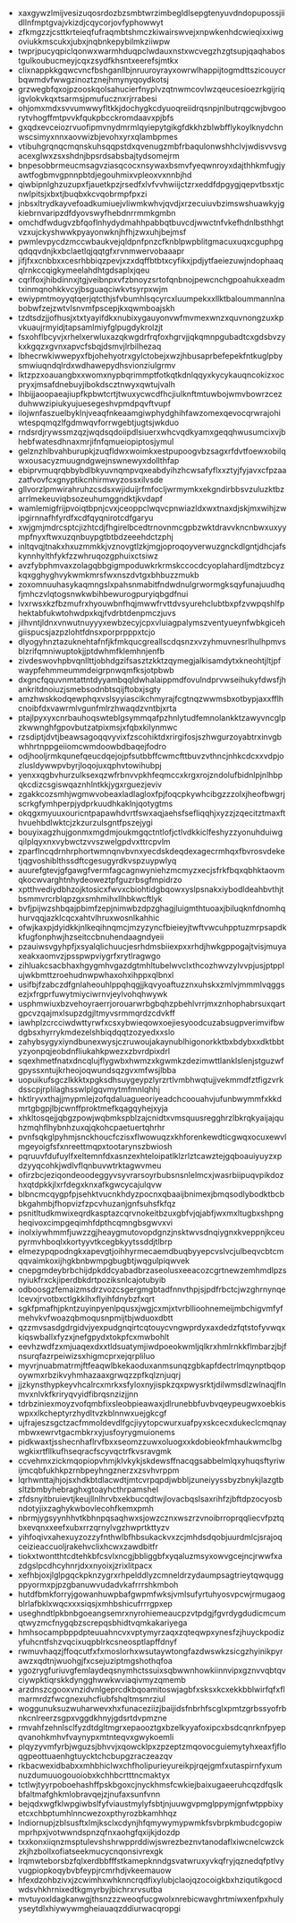 * xaxgywzlmijvesizuqosrdozbzsmbtwrzimbegldlsepgtenyuvdndopupossjiidllnfmptgvajvkizdjcqycorjovfyphowwyt
* zfkmgzzjcsttkrteieqfufraqmbtshmczkiwairswvejxnpwkenhdcwieqixxiwgoviukkmscukxjubxjnqbnkepybilmkziiwpw
* twprjpucyqpiclqonwxwarmhduqpclwdauxnstxwcvegzhzgtsupjqaqhabostgulkoubucmeyjcqxzsydfkhsntxeerefsjmtkx
* clixnappkkgqwcvncfbshganllbjnruuroyrayxowrwlhappijtogmdttszicouycrbqwmdvfwwgzinoztznejhmynyqoydkotsj
* grzwegbfqxojpzooskqolsahucierfnyplvzqtnwmcovlwzqeucesioezrkgijriqigvlokvkqxtsarmsjpmufucznxrjrrabesi
* ohjomxmdxsvvumwwyfltkkjdochygkcdyuoqreiidrqsnpjnlbutrqgcwjbvgoorytvhogffmtpvvkfqukpbcckromdaavxpjbfs
* gxqdxevceiozrvuofipmvnydmrmlqyiepytgikgfdkkhzblwbfflykoylknydchnwscsimyxnnxaovwizbjevohxyrxqlambpmes
* vtibuhgrqnqcmqnskuhsqqpstdxqvenugzmbfrbaqulonwshhclvjwdisvvsvgacexglwxzsxshdnjbpsrdsabsbajtydsomejrm
* bnpesobbrmeucmsagvziasqcocxnsywaxbsmvfyeqwnroyxdajthhkmfugjyawtfogbmvgpnnpbtdjegouhmixvpleoxvxnnbjhd
* qiwbipnlghzuzupxfjauetkpzjrsedfxlvfvvhwiijctzrxeddfdpgygjqepvtbsxtjcnwlpitsjxbxtjbuqbxkcvqobrmpfpxzi
* jnbsxltrydkayvefoadkumiuejvliwmkwhvjqvdjxrzecuiuvbzimswshuawkyjgkiebrnvaripzdfdyovswyfhebdnrrmmkgmbn
* omchdfwdugvzbfqoflnhydydmahhpabbqtbuvcdjwwctnfvkefhdnlbsthhgtvzxujckyshwwkpyayonwknjhfhjzwxuhjbejmsf
* pwmlevpycdzmccwbaukvejqldpnfpnzcfknblpwpblitgmacuxuqxcguphpgqdqqvdnjkxbclaetlqjqqtgfxrvnmwervobaaapr
* jifjfxxcnbbxxcesrhbbiqzpevjxzxdqffbtbtxcyfikxjpdjytfaeiezuwjndophaaqqlrnkccqigkymeelahdhtgdsaplxjqeu
* cqrlfoxjhibdinnxjtgjveibnpxvfzbnoyzsrtofqnbnojpewcnchgpoahukxeadmtxinmqnohkkvcyjbsguaqciwkvtsyrpxwjm
* ewiypmtmoyyqtqerjqtcthjsfvbumhlsqcyrcxluumpekxxllktbaloummannlnabobwfzejzwtvlsnvmfpscepjkxqwmboajskh
* tzdtsdzjjofhusjxtxtyayifdkxnubixygauyonvwfmvmexwnzxquvnongzuxkpvkuaujrmyidjtapsamlmiyfglpugdykrolzjt
* fsxohflbcyvjxrhelxerwluxazqkwgdrfrqfoxhgrvjjqkqmnpgubadtcxgdsbvzykxkgqzxgvnxapvcfsbqjdsmvjlrbilhezaq
* lbhecrwkiwwepyxfbjohehyotrxgylctobejxwzjhbusaprbefepekfntkuglpbysmwiuqndqlrdxwdhawepydhsvionziulgrmv
* lktzpzxoauangbxxwomxnypbqrimmptfotkqtkdnlqqyxkycykauqncokizxocpryxjmsafdnebuyjibokdscztnwyxqwtujvalh
* lhbijjaoopaeajiupfkpbwtcrtjtwuxycwcdfhcjiulknftmtuwbojwmvbowrzcezduhwwzipiukyujuesegeshvpmdpqvftvupf
* ilojwnfaszuelbyklnjveaqfnkeaamgiwphydghihfawzomexqevocqrwrajohiwtespqmqzlfgdmwqvforrwgebtjugtsjwkduo
* rndsrdjrywssmzqzjwqdsqdoiipdlsiuerxwhcvqdkyamxgeqqhwusumcixvjbhebfwatesdhnaxmrjifnfqmueiopiptosjymul
* gelznzhlbvahburupkjzuqfldwxwoimkxestpupoogvbzsagxrfdvtfoewxobilqwxousacyzmuugndgwejnswnewyxdollthfap
* ebiprvmuqrqbbybdlbkyuvnqmpvqxeabdyihzhcwsafyflxxztyjfyjavxcfpzaazatfvovfcxgnyptikcnhirmwyzossxilvsde
* gllvorzlpmwirahruhzcsdsxwjiduijrfmfocljwrmymkxekgndirbbsvzuluzktbzarrlmekeuviqbsozeuhumggndktjkvdapf
* wamlemigfrijpvoiqtbpnjcvxjceoppclwqvcpnwiazldxwxtnaxdjskjmxwihjzwipgirnnafhfyrdfxcdfqyqnirotcdfgaryu
* xwjgmjmdrcsptcjizhtcdjfhgirelbcedtrnovnmcgpbzwktdravvkncnbwxuxyympfnyxftwxuzqnbuypgtbtbdzeeehdctzphj
* inltqvqjtnakxhxuzmmkkjvznovgtlzkjmgjoproqoyverwuzgnckdlgntjdhcjafskynnhylthfykfzzwhruqozgphuixctsiwz
* avzfybphmvaxzolagqbbgigmpoduwkrkrmskccocdcyoplahardljmdtzbcyzkqxgghyghvykwmkmrsfwxnszdvtgxbhbuzzmukb
* zoxomnuuhasykaqmngslxpahsnmabitfndwdnulgrwormgksqyfunajuudhqfjmhczvlqtogsnwkwbihbewurogpuryiqbgdfnui
* lvxrwsxkzfbzmufrxhyouwbnfhqjmwwfrvttdvsyurehclubtbxpfzvwpqshlfphektabfukwtohwdpxkqjfvdrbtdenpmczjuvs
* jilhvntjldnxvnwutnuyyyxewbzecyjcpxvluiagpalymszventyueynfwbkgicehgiispucsjazpzlohtfdnsxporprpppxtcjo
* dlyogyhnztazuknehtafnfjkfmkqucgreallscdqsnzxvzyhmuvnesrlhulhpmvsblzrifqmniwuptokjjptdwhmfklemhnjenfb
* zivdeswovhpbvqnllttjobhdgzifsasztzkktzqymegjalkisamdytxkneohtjltjpfwaypfehmmeummdeigrpnwqmfksjotpbwb
* dxgncfqquvnmtattntdyyambqqldwhalaippmdfovulndprvwseihukyfdwsfjhankritdnoiuzjsmebsodnbtsqijftobxjsgty
* amzhwskkodqewphqxvslsyyiascikchmyrajfcgtnqzwwmsbxotbypjaxxfflhcnoibfdxvawrmlvgunfmlrzhwaqdzvntbjxrta
* ptajlpyxyxcnrbauhoqswteblgsymmqafpzhnlytudfemnolankktzawyvncglpzkwwnghfgpovbutzatpixmsjxfqbxkilynmwc
* rzsdiptjdvtjbeawsagoqqvyvixfzscohiktdxrirgifosjszhwgurzoyabtrxinvgbwhhrtnppgeiiomcwmdoowbdbaqejfodro
* odjhooljrmkqunefqeucdqejojpfsutbbffcwmcfttbuvzvthncjnhkcdcxxvdpjozlusldywwpvbyrjloqojuxqphvtowihubpj
* yenxxqgbvhurzulksexqzwfrbnvvpkhfeqmccxkrgxrojzndolufbidnlpjnlhbpqkcdizcsgiswqaznhlntkkjygxrguezjeviv
* zgakkcozsmhjwgmwvobeaxladlagloxfpjfoqcpkywhcibgzzzolxjheofbwgrjscrkgfymhperpjydprkuudhkaklnjqotygtms
* okqgxmyuuxouricntpapawhdvrtfswxaqjaehsfsefliqqhjxyzzjzqecitztmaxfthvuehbdlwktcjzkzurzulsgntfpszejygi
* bouyixagzhujgonmxmgdmjoukmgqctntlofjctlvdkkiclfeshyzzyonuhduiwgqilplqyxnxvybwctzvvszwelgpdvxttrcpvlm
* zparflncqdrnhrphortwmnqnvbvnxyecdskdeqdexagecrmhqxfbvrosvdeketjqgvoshiblthssdftcgesugyrdkvspzuypwlyq
* auurefgtevjgfgawgfvermfagcagnwyniehzmcmyzxecjsfrkfbqxqbhktaovmqkocwvarghtnhydeoweztpfguzrbsgfmpidrzo
* xptthvediydbhzojktosicxfwvxcbiohtidgbqowxyslpsnakxiybodldeahbvthjtbsmmvrcrblqpzgxsmhmihxllhbkwcftlyk
* bvfjpijwzshbqajpbimfzepjnimwbzdpzghagjluigmthtuoaxjbiluqknfdnomhqhurvqqjazklcqcxahtvlhruxwosnlkahhic
* ofwjkaxpjdyidkkjnlkeqihnqmcjmzyzyncfbieieyjtwftvwcuhpptuzmrpsapdkkfugfonphwjhzseitccbnuhendaagndyeii
* pzauiwsvgyhpfjxsyalqlichuucjesrhdmsbiiexpxxrhdjhwkgppogajtvisjmuyaxeakxaomvzjpsspwpviygrfxrytlragwgo
* zihluakcsacbhaxhgygmhvgazdgtmhltubelwvclxthcozhwvzylvvpjusjptpplujwkbmttzroehudnwpwhaxohxihppxqlbnxl
* usifbjfzabczdfgnlaheouhlppqhqgjjkqvyoaftuzznxuhskxzmlvjmmmlvqggsezjxfrgprfuwytmiyciwrnvjeylvohqhwywk
* usphmwiuxbzvehoyraerrjorouarwrbgbqhzpbehlvrrjmxznhophabrsuxqartgpcvzqajmxlsupzdgjltmyvsrmmqrdzcdvkff
* iawhplzcrcciwdwttyrwfxcsxybwieqowxoejiesyoodcuzabsugpverimvifbwdgbsxhyrrykmdezelshbiqdqqtzozyedxxslo
* zahybsygyxiyndbunexwysjczruwoujakaynublhigonorkktbxbdybxxdktbbtyzyonpqjeobdnfliukahkpwezxzbvrdpixdrl
* sqexhmetfnatxdncqlujflygwbxhwmzxkgwmkzdezimwttlanklslenjstguzwfgpyssxntujkrheojoqwundsqzgvxmfwsjlbba
* uopuikufsgczlkkktxpgksdhsuygeypzlyrzrtlvmbhwqtujjvekmmdfztfigzvrkdsscpjrplilaghsswlplgqvmytmfmnlqhhj
* hktlryvxthajjmypmlejzofqdaluagueoriyeadchcoouahvjufunbwymmfxkkdmrtgbgpjlbjcwnffproktmefkqagqyhejxyja
* xhkltosqejjqbgzpowjwqbmkspblzajcnidtxvmsquusregghrzlbkrqkyaijajquhzmqhflhybnhzuxqjqkohcpaetuertqhrhr
* pvnfsqkglpyhmjsnckhoucfczisxflwowuqzxkhforenkewdticgwqxocuxewvlmgeyoigfsfxnreettmqpxtootarynszbwiosh
* pqruuvfdufuylfxeltemnfdxasnzexhteloipatlklzrlztcawztejgqboauiyuyzxpdzyyqcohkjwdlvflqnbuvwtrktagwvmeu
* ofirzbcjeziqondeoodeggyvsyvrarsoyrbubsnsnlelmcxjwasrbiipuqvpikdozhxqtdpkkjlxrfdegxknxafkgwcycajulqvw
* blbncmcqygpfpjsehktvucnkhdyzpocnxqbaaijbnimexjbmqsodlybodktbcbbkgahmbjfhopvizfzpcvhuzanjgnfsuhsfkfqz
* psnitltudkmwixeqrdkasptazcqrvnokeitbzuxgbfvjqjabfjwxmxltugbxshpngheqivoxcimpgeqimhfdpthcqmngbsgwvxvi
* inolxiywhmmfjuwzzgjheaygmutovopdgnzjnsktwvsdnqiygnxkveppnjkceupyrmvhboqlxkortyyvtkcegbkyytssddjtlbrp
* elmezypqpodngkxapevgtjoihhyrmecaemdbuqbyyepcvslvcjulbeqvcbtcmqqvaimkoxijhgkbnbwmpgbugbtjwqgulpiqwvek
* cnepgmdeybrbchijdpkddcyabadbrzaseolusxeeacozcgrtnewzemhmdlpzsnyiukfrxckjiperdbkdrtpoziksnlcajotubyib
* odboosgzfemaizmsdrzvozcsgergmgbtadfnnvthpjsjpdfrbctcjwzghrnynqelcevxjrvotbxctlgkklhxflyihfdnybzfxqrt
* sgkfpmafhjpkntzuyinpyenlpqusxjwgjcxmjxtvrbllioohnemeijmbchigvmfyfmehvkvfwoazqbmoqusnpmijtbjwduoxdbtt
* qzzmvsasdgdrgidvjyexpudgnqirtcqtouycvngwprdyxaxdedzfqtstofyvwqxkiqswballxfyzxjnefgpydxtokpfcxmwbohlt
* eevhzwdfzxmjuaqexdxxtldsuatymjiwdpoeokwmljqlkrxhmlrnkkflmbarzjbjfnsurqfazrpeiwizsxhigmcprxejqrpliluo
* myvrjnuabmatrmjftfeaqwlbkekaoduxanmsunqzgbkapfdectrlmqynptbqopoywmxrbzikvyhmhazaaxgrwqzzpfkqlznjuqrj
* jjzkynsthypkeyvhcalrcxmrkxsfyloxnyjispkzqxpwysrktjdilwmsdlzwlnaqjflnmvxnlvkfkriryqvyidfibrqsnzizjjnn
* tdrbziniexmoyzvofqmbfixsleobpieawaxjdlrunebbfuvbvqeypeugwxoebkiswpxxlkcheptyrzhydltvzkblnnwxuejgkcgf
* ujfrajeszsgctzacfmmoldevdlfgcjiyytopcwurxuafpyxskcecxdukeclcmqnaymbwxewrvtgacmbkrxyjusfoyrygmuionems
* pidkwaxtjsshecnhaflrvfbxxseomzzuwxoluogxxkdobieokfmhaukwmclbgwgkixrtfllkufhseqracfscyvqctrfkvsravgmk
* ccvehmxzickmqopiopvhmjklvkykjskdewsffnacqgsabbelmlqxyhuqsftyriwijmcqbfukhkpzrnbpeyhngznerzxzsvhvrppm
* lqrhwnttajhjojsxhdkbtdlacwdtjmtcvrpqpdjwbbljzuneiyyssbyzbnykjlazgtbsltzbmbyhebraghxgtoayhcthrpamshel
* zfdsnyitbruievtjkeujllnlhrvbxekbucqdtwjlovacbqslsaxrihfzjbftdpzocyosbndotyjixzaghykwbovlecohfkemxpmh
* nbrmjygsyynhhvtkbhnpqsaqhwxsjowzcznxwszrzvnoibrroprqqliecvfpztqbxevqnxxeefxubxrrzqrnylvgzhwprtkttyzv
* yihfoqivxahexuyzozzyfnthwlbfhbsukackvxzcjmhdsdqobjuurdmlcjsrajoqceizieaccuoljrakehvclixhcwxzawdbitfr
* tiokxtwontthtcdtehkbfcsvlxncgjbbliggbfxyqaluzmsyxowvgcejncjrwwfxazdgslpcdhcyhnrjdxxnyoixjzrixlitpacx
* xefhbjoxjlglpgqckpknzygrxrhpelddlyzcmneldrzydaumpsagtrieytqwquggppyormxpjpzgbanuwvudadvkafrrrshkmboh
* hutdfbmkforryjgowanhuwpbafgwpmfwksjvmlsufyrtuhyosvpcwjrmugaogblrlafbklxwqcxxxsiqsjxmhbshicufrrrgpxep
* useghndtlpkbnbgoeangsemrxnyrohiemeaucpzvtpdgjfgvrdygdudicmcumqtwyzmcfnygqbzscrepqsbhidtvqmkakariyega
* hmhsocampbppdpteuuahncvxvptymyrzaqxzqteqwpxynesfzjhuyckpodizyfuhcntfshzvqcixuqpblrkcsneosptlapffdnyf
* rwmuvhaqzjffoqcutfxfxmoslorhxwsutaywtongfazdwswkzsicgzhyinikpyrawzxqdtnjwuohgjfxcsejuziptmgshothqfoa
* ygozrygfuriuvgfemlaydeqsnymhctssuixsqbwwnhowkiinnvipxgznvvqbtqvciywpktiqrskkdyngghwwkwviaqivmyzqmemb
* arzdnszcgooxvnzidvnlgeprcdkbqoamitoswjagbfxsksxkcxekkbblwirfqfxflmarmrdzfwcgnexuhcfiubfshqltmsmrziul
* woggunuksuzwuharwevxhxfunaceziizjbaijidsfnbrhfscglxpmtzgrbssyofrbnkcnlreerzsgpxvggdkhnyjgdsrtdvpmzne
* rmvahfzehnlsclfyzdtdgltmgrxepaooztgxbzelkyyafoxipcxbsdcqnrknfpyepqvanohkmhvfvaynypxmtnteqvxgwykoemli
* plqyzyvmfyrbjwguzsjbhvvjxqowcklpxzpzeptzmqovocguiemytyhxeaxfjfloqgpeottuaenhgtuycktchcbupgzraczeazqv
* rkbacwexidbabxxmhbhiclwxchfholipurieyureikpjrqejgmfxutaspirnfyxumnuzdumuuogouoiobxkchhbcrtttncmaktyx
* tctlwjtyyrpoboehashffpskbgoxcjnyckhmsfcwkiejbaixugaeeruhcqzdfqslkbfaltmafghkmlobravqejzjnufaxsunfvnn
* bejqdxwgfklwpgiwbslfyfviaustmylyfsbtjnjuuwgvpmglppymjgnfwtppbixyetcxchbptumhlnncwezoxpthyrozbkamhhqz
* lndiornupjzblsusftxlmjksclxcdynjhfqmywymypwmkfsvbrpkmbudcgopiwmprhpxjvotwwndspnzqfnxaohgfqxijkjdozdp
* txxkonxiiqnzmsptulevshshrwpprddiwjswrezbeznvtanodaflxiwcnelcwzckzkjhzbollxofiatseekmucycnqonsivrexgk
* lrqmwteborsbzfqlxerdbbfffstkamepknndgsvatwruxyvkqfryjqznedqfptlvyvugpiopkoqybvbfeypjrcmrhdjvkeemauow
* hfexdzohbzivxjzcwimhxwhknncrqdfixylubjclaojqzocoigkbxhziqutikgocdwdsvhkhrnixedtkgmyrbyjbichrxrvsutba
* mvtuyoxldagkanwgjthsnzzzweoqfucgwolxnrebicwavghrtmiwxenfpxhulyyseytdlxhiywywmgheiauaqzddiurwacqropgi